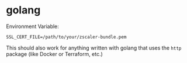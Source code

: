 # golang

Environment Variable:

`SSL_CERT_FILE=/path/to/your/zscaler-bundle.pem`

This should also work for anything written with golang that uses the `http` package (like Docker or Terraform, etc.)
